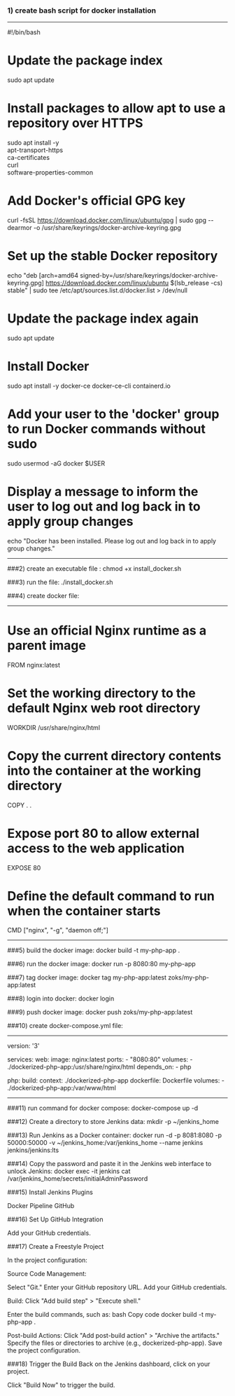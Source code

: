 ### 1) create bash script for docker installation

***
#!/bin/bash

# Update the package index
sudo apt update

# Install packages to allow apt to use a repository over HTTPS
sudo apt install -y \
    apt-transport-https \
    ca-certificates \
    curl \
    software-properties-common

# Add Docker's official GPG key
curl -fsSL https://download.docker.com/linux/ubuntu/gpg | sudo gpg --dearmor -o /usr/share/keyrings/docker-archive-keyring.gpg

# Set up the stable Docker repository
echo "deb [arch=amd64 signed-by=/usr/share/keyrings/docker-archive-keyring.gpg] https://download.docker.com/linux/ubuntu $(lsb_release -cs) stable" | sudo tee /etc/apt/sources.list.d/docker.list > /dev/null

# Update the package index again
sudo apt update

# Install Docker
sudo apt install -y docker-ce docker-ce-cli containerd.io

# Add your user to the 'docker' group to run Docker commands without sudo
sudo usermod -aG docker $USER

# Display a message to inform the user to log out and log back in to apply group changes
echo "Docker has been installed. Please log out and log back in to apply group changes."

***

###2)  create an executable file : chmod +x install_docker.sh

###3) run the file: ./install_docker.sh

###4) create docker file:

   ***********

# Use an official Nginx runtime as a parent image
FROM nginx:latest

# Set the working directory to the default Nginx web root directory
WORKDIR /usr/share/nginx/html

# Copy the current directory contents into the container at the working directory
COPY . .

# Expose port 80 to allow external access to the web application
EXPOSE 80

# Define the default command to run when the container starts
CMD ["nginx", "-g", "daemon off;"]


**************

###5) build the docker image: docker build -t my-php-app .

###6) run the docker image: docker run -p 8080:80 my-php-app

###7) tag docker image: docker tag my-php-app:latest zoks/my-php-app:latest

###8) login into docker: docker login

###9) push docker image: docker push zoks/my-php-app:latest

###10) create docker-compose.yml file:

****

version: '3'

services:
  web:
    image: nginx:latest
    ports:
      - "8080:80"
    volumes:
      - ./dockerized-php-app:/usr/share/nginx/html
    depends_on:
      - php

  php:
    build:
      context: ./dockerized-php-app
      dockerfile: Dockerfile
    volumes:
      - ./dockerized-php-app:/var/www/html
****


###11) run command for docker compose: docker-compose up -d

###12) Create a directory to store Jenkins data: mkdir -p ~/jenkins_home

###13) Run Jenkins as a Docker container: docker run -d -p 8081:8080 -p 50000:50000 -v ~/jenkins_home:/var/jenkins_home --name jenkins jenkins/jenkins:lts

###14) Copy the password and paste it in the Jenkins web interface to unlock Jenkins: docker exec -it jenkins cat /var/jenkins_home/secrets/initialAdminPassword

###15) Install Jenkins Plugins

Docker Pipeline
GitHub

###16) Set Up GitHub Integration

Add your GitHub credentials.

###17) Create a Freestyle Project

In the project configuration:

Source Code Management:

Select "Git."
Enter your GitHub repository URL.
Add your GitHub credentials.

Build:
Click "Add build step" > "Execute shell."

Enter the build commands, such as:
bash
Copy code
docker build -t my-php-app .

Post-build Actions:
Click "Add post-build action" > "Archive the artifacts."
Specify the files or directories to archive (e.g., dockerized-php-app).
Save the project configuration.

###18) Trigger the Build
Back on the Jenkins dashboard, click on your project.

Click "Build Now" to trigger the build.


